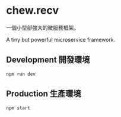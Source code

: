 # chew.recv

一個小型卻強大的微服務框架。

A tiny but powerful microservice framework.

## Development 開發環境

```shell
npm run dev
```

## Production 生產環境

```shell
npm start
```

